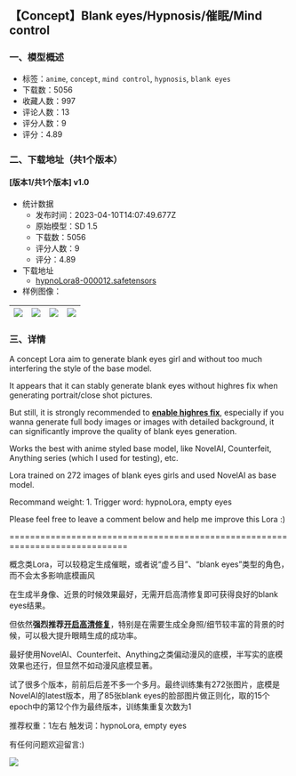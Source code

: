 ## 【Concept】Blank eyes/Hypnosis/催眠/Mind control
### 一、模型概述

- 标签：`anime`, `concept`, `mind control`, `hypnosis`, `blank eyes`
- 下载数：5056
- 收藏人数：997
- 评论人数：13
- 评分人数：9
- 评分：4.89

### 二、下载地址（共1个版本）

#### [版本1/共1个版本] v1.0

- 统计数据
  - 发布时间：2023-04-10T14:07:49.677Z
  - 原始模型：SD 1.5
  - 下载数：5056
  - 评分人数：9
  - 评分：4.89
- 下载地址
  - [hypnoLora8-000012.safetensors](https://civitai.com/api/download/models/41679)
- 样例图像：

| <img src="https://image.civitai.com/xG1nkqKTMzGDvpLrqFT7WA/edf82944-3488-4172-302d-2504595f2500/width=450/458822.jpeg" /> | <img src="https://image.civitai.com/xG1nkqKTMzGDvpLrqFT7WA/71cf69b0-6866-4f74-2c11-42667c786800/width=450/459571.jpeg" /> | <img src="https://image.civitai.com/xG1nkqKTMzGDvpLrqFT7WA/599e3579-0446-4dc3-4899-6241c5c1bb00/width=450/498757.jpeg" /> | <img src="https://image.civitai.com/xG1nkqKTMzGDvpLrqFT7WA/287680e4-4ed4-451b-4351-aa258d938300/width=450/499362.jpeg" /> |
| ---- | ---- | ---- | ---- |


### 三、详情
<p>A concept Lora aim to generate blank eyes girl and without too much interfering the style of the base model.</p><p>It appears that it can stably generate blank eyes without highres fix when generating portrait/close shot pictures.</p><p>But still, it is strongly recommended to <strong><u>enable highres fix</u></strong>, especially if you wanna generate full body images or images with detailed background, it can significantly improve the quality of blank eyes generation.</p><p>Works the best with anime styled base model, like NovelAI, Counterfeit, Anything series (which I used for testing), etc.</p><p>Lora trained on 272 images of blank eyes girls and used NovelAI as base model.</p><p>Recommand weight: 1. Trigger word: hypnoLora, empty eyes</p><p>Please feel free to leave a comment below and help me improve this Lora :)</p><p>=============================================================================</p><p>概念类Lora，可以较稳定生成催眠，或者说“虚ろ目”、“blank eyes”类型的角色，而不会太多影响底模画风</p><p>在生成半身像、近景的时候效果最好，无需开启高清修复即可获得良好的blank eyes结果。</p><p>但依然<strong>强烈推荐<u>开启高清修复</u></strong>，特别是在需要生成全身照/细节较丰富的背景的时候，可以极大提升眼睛生成的成功率。</p><p>最好使用NovelAI、Counterfeit、Anything之类偏动漫风的底模，半写实的底模效果也还行，但显然不如动漫风底模显著。</p><p>试了很多个版本，前前后后差不多一个多月。最终训练集有272张图片，底模是NovelAI的latest版本，用了85张blank eyes的脸部图片做正则化，取的15个epoch中的第12个作为最终版本，训练集重复次数为1</p><p>推荐权重：1左右 触发词：hypnoLora, empty eyes</p><p>有任何问题欢迎留言:)</p><img src="https://imagecache.civitai.com/xG1nkqKTMzGDvpLrqFT7WA/77bb4ea5-2f3b-4c03-d15d-a0f3f65df400/width=525/77bb4ea5-2f3b-4c03-d15d-a0f3f65df400.jpeg" />